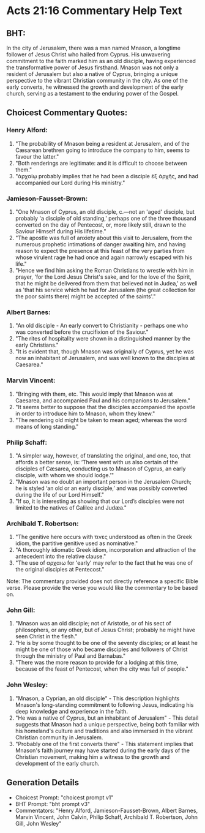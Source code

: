 # Acts 21:16 Commentary Help Text

## BHT:
In the city of Jerusalem, there was a man named Mnason, a longtime follower of Jesus Christ who hailed from Cyprus. His unwavering commitment to the faith marked him as an old disciple, having experienced the transformative power of Jesus firsthand. Mnason was not only a resident of Jerusalem but also a native of Cyprus, bringing a unique perspective to the vibrant Christian community in the city. As one of the early converts, he witnessed the growth and development of the early church, serving as a testament to the enduring power of the Gospel.

## Choicest Commentary Quotes:
### Henry Alford:
1. "The probability of Mnason being a resident at Jerusalem, and of the Cæsarean brethren going to introduce the company to him, seems to favour the latter."
2. "Both renderings are legitimate: and it is difficult to choose between them."
3. "ἀρχαίῳ probably implies that he had been a disciple ἐξ ἀρχῆς, and had accompanied our Lord during His ministry."

### Jamieson-Fausset-Brown:
1. "One Mnason of Cyprus, an old disciple, c.—not an 'aged' disciple, but probably 'a disciple of old standing,' perhaps one of the three thousand converted on the day of Pentecost, or, more likely still, drawn to the Saviour Himself during His lifetime." 
2. "The apostle was full of anxiety about this visit to Jerusalem, from the numerous prophetic intimations of danger awaiting him, and having reason to expect the presence at this feast of the very parties from whose virulent rage he had once and again narrowly escaped with his life." 
3. "Hence we find him asking the Roman Christians to wrestle with him in prayer, 'for the Lord Jesus Christ's sake, and for the love of the Spirit, that he might be delivered from them that believed not in Judea,' as well as 'that his service which he had for Jerusalem (the great collection for the poor saints there) might be accepted of the saints'."

### Albert Barnes:
1. "An old disciple - An early convert to Christianity - perhaps one who was converted before the crucifixion of the Saviour."
2. "The rites of hospitality were shown in a distinguished manner by the early Christians."
3. "It is evident that, though Mnason was originally of Cyprus, yet he was now an inhabitant of Jerusalem, and was well known to the disciples at Caesarea."

### Marvin Vincent:
1. "Bringing with them, etc. This would imply that Mnason was at Caesarea, and accompanied Paul and his companions to Jerusalem."
2. "It seems better to suppose that the disciples accompanied the apostle in order to introduce him to Mnason, whom they knew."
3. "The rendering old might be taken to mean aged; whereas the word means of long standing."

### Philip Schaff:
1. "A simpler way, however, of translating the original, and one, too, that affords a better sense, is: ‘There went with us also certain of the disciples of Cæsarea, conducting us to Mnason of Cyprus, an early disciple, with whom we should lodge.’"
2. "Mnason was no doubt an important person in the Jerusalem Church; he is styled ‘an old or an early disciple,’ and was possibly converted during the life of our Lord Himself."
3. "If so, it is interesting as showing that our Lord’s disciples were not limited to the natives of Galilee and Judæa."

### Archibald T. Robertson:
1. "The genitive here occurs with τινες understood as often in the Greek idiom, the partitive genitive used as nominative."
2. "A thoroughly idiomatic Greek idiom, incorporation and attraction of the antecedent into the relative clause."
3. "The use of αρχαιω for 'early' may refer to the fact that he was one of the original disciples at Pentecost."

Note: The commentary provided does not directly reference a specific Bible verse. Please provide the verse you would like the commentary to be based on.

### John Gill:
1. "Mnason was an old disciple; not of Aristotle, or of his sect of philosophers, or any other, but of Jesus Christ; probably he might have seen Christ in the flesh." 
2. "He is by some thought to be one of the seventy disciples; or at least he might be one of those who became disciples and followers of Christ through the ministry of Paul and Barnabas."
3. "There was the more reason to provide for a lodging at this time, because of the feast of Pentecost, when the city was full of people."

### John Wesley:
1. "Mnason, a Cyprian, an old disciple" - This description highlights Mnason's long-standing commitment to following Jesus, indicating his deep knowledge and experience in the faith.
2. "He was a native of Cyprus, but an inhabitant of Jerusalem" - This detail suggests that Mnason had a unique perspective, being both familiar with his homeland's culture and traditions and also immersed in the vibrant Christian community in Jerusalem.
3. "Probably one of the first converts there" - This statement implies that Mnason's faith journey may have started during the early days of the Christian movement, making him a witness to the growth and development of the early church.


## Generation Details
- Choicest Prompt: "choicest prompt v1"
- BHT Prompt: "bht prompt v3"
- Commentators: "Henry Alford, Jamieson-Fausset-Brown, Albert Barnes, Marvin Vincent, John Calvin, Philip Schaff, Archibald T. Robertson, John Gill, John Wesley"
